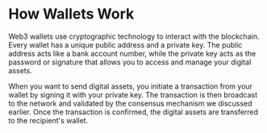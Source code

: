 # How Wallets Work

Web3 wallets use cryptographic technology to interact with the blockchain. Every wallet has a unique public address and a private key. The public address acts like a bank account number, while the private key acts as the password or signature that allows you to access and manage your digital assets.

When you want to send digital assets, you initiate a transaction from your wallet by signing it with your private key. The transaction is then broadcast to the network and validated by the consensus mechanism we discussed earlier. Once the transaction is confirmed, the digital assets are transferred to the recipient's wallet.
